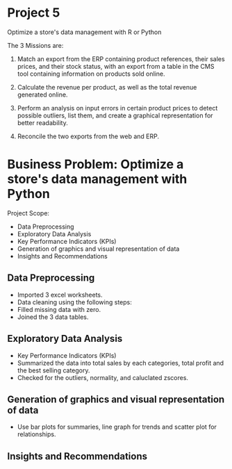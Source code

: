 # Project 5 
Optimize a store's data management with R or Python 

The 3 Missions are:

1. Match an export from the ERP containing product references, their sales prices, and their stock status, with an export from a table in the CMS tool containing information on products sold online.

2. Calculate the revenue per product, as well as the total revenue generated online.

3. Perform an analysis on input errors in certain product prices to detect possible outliers, list them, and create a graphical representation for better readability.

4. Reconcile the two exports from the web and ERP.


# Business Problem: Optimize a store's data management with Python

Project Scope:
- Data Preprocessing
- Exploratory Data Analysis
- Key Performance Indicators (KPIs)
- Generation of graphics and visual representation of data
- Insights and Recommendations

## Data Preprocessing
- Imported 3 excel worksheets. 
- Data cleaning using the following steps:
- Filled missing data with zero.
- Joined the 3 data tables.

## Exploratory Data Analysis
- Key Performance Indicators (KPIs)
- Summarized the data into total sales by each categories, total profit and the best selling category.
- Checked for the outliers, normality, and caluclated zscores.

## Generation of graphics and visual representation of data
- Use bar plots for summaries, line graph for trends and scatter plot for relationships.

## Insights and Recommendations

